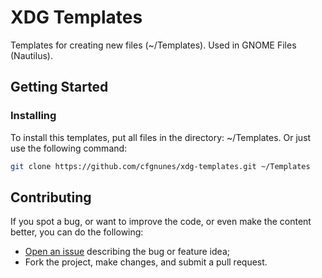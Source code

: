 # XDG Templates

Templates for creating new files (~/Templates). Used in GNOME Files (Nautilus).

## Getting Started

### Installing

To install this templates, put all files in the directory: ~/Templates.
Or just use the following command:

```sh
git clone https://github.com/cfgnunes/xdg-templates.git ~/Templates
```

## Contributing

If you spot a bug, or want to improve the code, or even make the content better, you can do the following:

* [Open an issue](https://github.com/cfgnunes/xdg-templates/issues/new) describing the bug or feature idea;
* Fork the project, make changes, and submit a pull request.

